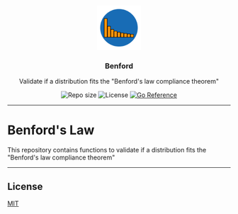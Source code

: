 <p align="center">
  <img src="media/benford-logo.png" width="100" alt="Repository logo" />
</p>
<h3 align="center">Benford</h3>
<p align="center">Validate if a distribution fits the "Benford's law compliance theorem"<p>
<p align="center">
    <img src="https://img.shields.io/github/repo-size/lhbelfanti/benford?label=Repo%20size" alt="Repo size" />
    <img src="https://img.shields.io/github/license/lhbelfanti/benford?label=License" alt="License" />
    <a href="https://godocs.io/github.com/lhbelfanti/benford/src/benford">
      <img src="https://img.shields.io/badge/go-%2300ADD8.svg?logo=go&logoColor=white&label=Reference" alt="Go Reference" />
    </a>
</p>

---
# Benford's Law

This repository contains functions to validate if a distribution fits the "Benford's law compliance theorem"

---
## License

[MIT](https://choosealicense.com/licenses/mit/)

